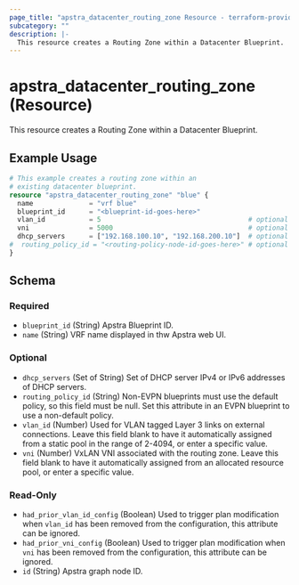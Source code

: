 ```yaml
---
page_title: "apstra_datacenter_routing_zone Resource - terraform-provider-apstra"
subcategory: ""
description: |-
  This resource creates a Routing Zone within a Datacenter Blueprint.
---
```


# apstra_datacenter_routing_zone (Resource)

This resource creates a Routing Zone within a Datacenter Blueprint.

## Example Usage

```terraform
# This example creates a routing zone within an
# existing datacenter blueprint.
resource "apstra_datacenter_routing_zone" "blue" {
  name              = "vrf blue"
  blueprint_id      = "<blueprint-id-goes-here>"
  vlan_id           = 5                                     # optional
  vni               = 5000                                  # optional
  dhcp_servers      = ["192.168.100.10", "192.168.200.10"]  # optional
#  routing_policy_id = "<routing-policy-node-id-goes-here>" # optional
}
```

<!-- schema generated by tfplugindocs -->
## Schema

### Required

- `blueprint_id` (String) Apstra Blueprint ID.
- `name` (String) VRF name displayed in thw Apstra web UI.

### Optional

- `dhcp_servers` (Set of String) Set of DHCP server IPv4 or IPv6 addresses of DHCP servers.
- `routing_policy_id` (String) Non-EVPN blueprints must use the default policy, so this field must be null. Set this attribute in an EVPN blueprint to use a non-default policy.
- `vlan_id` (Number) Used for VLAN tagged Layer 3 links on external connections. Leave this field blank to have it automatically assigned from a static pool in the range of 2-4094, or enter a specific value.
- `vni` (Number) VxLAN VNI associated with the routing zone. Leave this field blank to have it automatically assigned from an allocated resource pool, or enter a specific value.

### Read-Only

- `had_prior_vlan_id_config` (Boolean) Used to trigger plan modification when `vlan_id` has been removed from the configuration, this attribute can be ignored.
- `had_prior_vni_config` (Boolean) Used to trigger plan modification when `vni` has been removed from the configuration, this attribute can be ignored.
- `id` (String) Apstra graph node ID.
